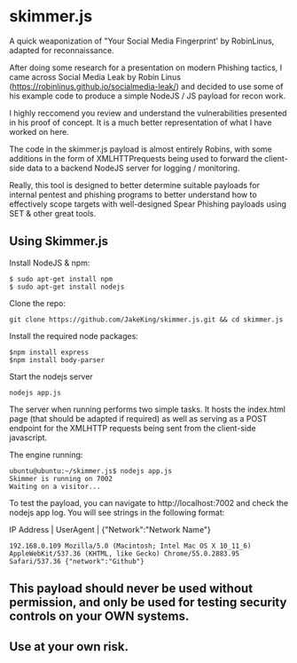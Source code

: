# skimmer.js
A quick weaponization of "Your Social Media Fingerprint' by RobinLinus, adapted for reconnaissance.

After doing some research for a presentation on modern Phishing tactics, I came across Social Media Leak by Robin Linus (https://robinlinus.github.io/socialmedia-leak/) and decided to use some of his example code to produce a simple NodeJS / JS payload for recon work.

I highly reccomend you review and understand the vulnerabilities presented in his proof of concept. It is a much better representation of what I have worked on here.

The code in the skimmer.js payload is almost entirely Robins, with some additions in the form of XMLHTTPrequests being used to forward the client-side data to a backend NodeJS server for logging / monitoring.

Really, this tool is designed to better determine suitable payloads for internal pentest and phishing programs to better understand how to effectively scope targets with well-designed Spear Phishing payloads using SET & other great tools.


## Using Skimmer.js

Install NodeJS & npm:

```
$ sudo apt-get install npm
$ sudo apt-get install nodejs
```


Clone the repo:

`git clone https://github.com/JakeKing/skimmer.js.git && cd skimmer.js`

Install the required node packages:

```
$npm install express
$npm install body-parser
```

Start the nodejs server

`nodejs app.js`

The server when running performs two simple tasks. It hosts the index.html page (that should be adapted if required) as well as serving as a POST endpoint for the XMLHTTP requests being sent from the client-side javascript.

The engine running:

```{r, engine='bash', count_lines}
ubuntu@ubuntu:~/skimmer.js$ nodejs app.js
Skimmer is running on 7002
Waiting on a visitor...
```

To test the payload, you can navigate to http://localhost:7002 and check the nodejs app log. You will see strings in the following format:

IP Address | UserAgent | {"Network":"Network Name"}

```
192.168.0.109 Mozilla/5.0 (Macintosh; Intel Mac OS X 10_11_6) AppleWebKit/537.36 (KHTML, like Gecko) Chrome/55.0.2883.95 Safari/537.36 {"network":"Github"}
```

## This payload should never be used without permission, and only be used for testing security controls on your OWN systems.
## Use at your own risk.
